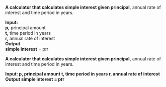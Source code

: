 <b>A calculator that calculates simple interest given principal,</b> annual rate of interest and time period in years.<br />

<b>Input:<br /></b>
<b> p,</b> principal amount<br />
<b> t,</b> time period in years<br />
<b> r,</b> annual rate of interest<br />
<b>Output<br /></b>
<b>simple interest</b> = p*t*r<br />

<b>A calculator that calculates simple interest given principal,</b> annual rate of interest and time period in years.


<b>Input:
  <b> p, </b>principal amount
  <b> t, </b>time period in years
  <b> r, </b>annual rate of interest
Output
  <b> simple interest </b>= p*t*r

